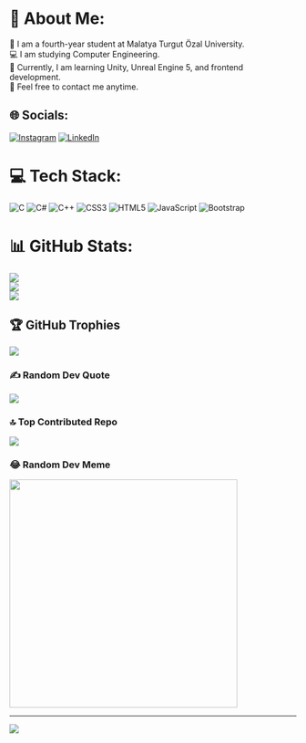# 💫 About Me:
🔭 I am a fourth-year student at Malatya Turgut Özal University.<br>💻 I am studying Computer Engineering.<br>🌱 Currently, I am learning Unity, Unreal Engine 5, and frontend development.<br>👯 Feel free to contact me anytime.<br>


## 🌐 Socials:
[![Instagram](https://img.shields.io/badge/Instagram-%23E4405F.svg?logo=Instagram&logoColor=white)](https://www.instagram.com/canerkarull/) [![LinkedIn](https://img.shields.io/badge/LinkedIn-%230077B5.svg?logo=linkedin&logoColor=white)](https://www.linkedin.com/in/caner-karul-b0b829209/) 

# 💻 Tech Stack:
![C](https://img.shields.io/badge/c-%2300599C.svg?style=for-the-badge&logo=c&logoColor=white) ![C#](https://img.shields.io/badge/c%23-%23239120.svg?style=for-the-badge&logo=csharp&logoColor=white) ![C++](https://img.shields.io/badge/c++-%2300599C.svg?style=for-the-badge&logo=c%2B%2B&logoColor=white) ![CSS3](https://img.shields.io/badge/css3-%231572B6.svg?style=for-the-badge&logo=css3&logoColor=white) ![HTML5](https://img.shields.io/badge/html5-%23E34F26.svg?style=for-the-badge&logo=html5&logoColor=white) ![JavaScript](https://img.shields.io/badge/javascript-%23323330.svg?style=for-the-badge&logo=javascript&logoColor=%23F7DF1E) ![Bootstrap](https://img.shields.io/badge/bootstrap-%238511FA.svg?style=for-the-badge&logo=bootstrap&logoColor=white)
# 📊 GitHub Stats:
![](https://github-readme-stats.vercel.app/api?username=CanerKarul&theme=radical&hide_border=false&include_all_commits=true&count_private=true)<br/>
![](https://github-readme-streak-stats.herokuapp.com/?user=CanerKarul&theme=radical&hide_border=false)<br/>
![](https://github-readme-stats.vercel.app/api/top-langs/?username=CanerKarul&theme=radical&hide_border=false&include_all_commits=true&count_private=true&layout=compact)

## 🏆 GitHub Trophies
![](https://github-profile-trophy.vercel.app/?username=CanerKarul&theme=radical&no-frame=false&no-bg=false&margin-w=4)

### ✍️ Random Dev Quote
![](https://quotes-github-readme.vercel.app/api?type=horizontal&theme=radical)

### 🔝 Top Contributed Repo
![](https://github-contributor-stats.vercel.app/api?username=CanerKarul&limit=5&theme=dracula&combine_all_yearly_contributions=true)

### 😂 Random Dev Meme
<img src='https://randommeme-five.vercel.app/' style="height: 400px;"/>

---
[![](https://visitcount.itsvg.in/api?id=CanerKarul&icon=0&color=0)](https://visitcount.itsvg.in)

<!-- Proudly created with GPRM ( https://gprm.itsvg.in ) -->
